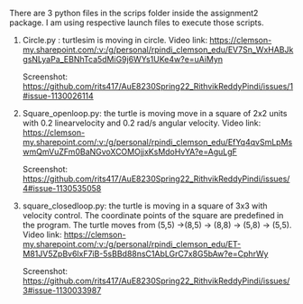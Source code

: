 There are 3 python files in the scrips folder inside the assignment2 package. I am using respective launch files to execute those scripts.

1. Circle.py : turtlesim is moving in circle. 
  Video link: https://clemson-my.sharepoint.com/:v:/g/personal/rpindi_clemson_edu/EV7Sn_WxHABJkgsNLyaPa_EBNhTca5dMiG9j6WYs1UKe4w?e=uAiMyn
   
    Screenshot: https://github.com/rits417/AuE8230Spring22_RithvikReddyPindi/issues/1#issue-1130026114
   
2. Square_openloop.py: the turtle is moving move in a square of 2x2 units with 0.2 linearvelocity and 0.2 rad/s angular velocity.
 Video link: https://clemson-my.sharepoint.com/:v:/g/personal/rpindi_clemson_edu/EfYq4qvSmLpMswmQmVuZFm0BaNGvoXCOMOjjxKsMdoHvYA?e=AguLgF
 
   Screenshot: https://github.com/rits417/AuE8230Spring22_RithvikReddyPindi/issues/4#issue-1130535058
  
3. square_closedloop.py: the turtle is moving in a square of 3x3 with velocity control.
   The coordinate points of the square are predefined in the program. The turtle moves from
  (5,5) ->(8,5) -> (8,8) -> (5,8) -> (5,5).
    Video link: https://clemson-my.sharepoint.com/:v:/g/personal/rpindi_clemson_edu/ET-M81JV5ZpBv6lxF7iB-5sBBd88nsC1AbLGrC7x8G5bAw?e=CphrWy
    
    Screenshot: https://github.com/rits417/AuE8230Spring22_RithvikReddyPindi/issues/3#issue-1130033987


